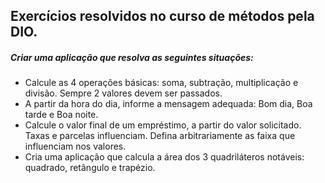 ## Exercícios resolvidos no curso de métodos  pela DIO.

##### Criar uma aplicação que resolva as seguintes situações:

- Calcule as 4 operações básicas: soma, subtração, multiplicação e divisão. Sempre 2 valores devem ser passados.
- A partir da hora do dia, informe a mensagem adequada: Bom dia, Boa tarde e Boa noite.
- Calcule o valor final de um empréstimo, a partir do valor solicitado. Taxas e parcelas influenciam. Defina arbitrariamente as faixa que influenciam nos valores.
- Cria uma aplicação que calcula a área dos 3 quadriláteros notáveis: quadrado, retângulo e trapézio.